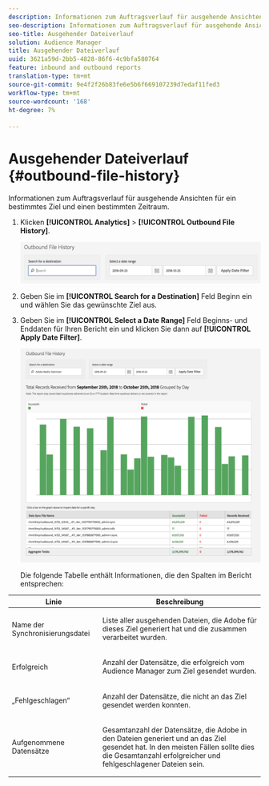 ```yaml
---
description: Informationen zum Auftragsverlauf für ausgehende Ansichten für ein bestimmtes Ziel und einen bestimmten Zeitraum.
seo-description: Informationen zum Auftragsverlauf für ausgehende Ansichten für ein bestimmtes Ziel und einen bestimmten Zeitraum.
seo-title: Ausgehender Dateiverlauf
solution: Audience Manager
title: Ausgehender Dateiverlauf
uuid: 3621a59d-2bb5-4828-86f6-4c9bfa580764
feature: inbound and outbound reports
translation-type: tm+mt
source-git-commit: 9e4f2f26b83fe6e5b6f669107239d7edaf11fed3
workflow-type: tm+mt
source-wordcount: '168'
ht-degree: 7%

---
```



# Ausgehender Dateiverlauf {#outbound-file-history}

Informationen zum Auftragsverlauf für ausgehende Ansichten für ein bestimmtes Ziel und einen bestimmten Zeitraum.

<!-- 

t_reports_outbound_history.xml

 -->

1. Klicken **[!UICONTROL Analytics]** > **[!UICONTROL Outbound File History]**.

   ![Schritt-Ergebnis](assets/outbound_history.png)

1. Geben Sie im **[!UICONTROL Search for a Destination]** Feld Beginn ein und wählen Sie das gewünschte Ziel aus.
1. Geben Sie im **[!UICONTROL Select a Date Range]** Feld Beginns- und Enddaten für Ihren Bericht ein und klicken Sie dann auf **[!UICONTROL Apply Date Filter]**.

   ![Schritt-Ergebnis](assets/outbound_history_stats.png)

   Die folgende Tabelle enthält Informationen, die den Spalten im Bericht entsprechen:

<table id="table_93076D46AC50411395E72B9B987E99BE"> 
 <thead> 
  <tr> 
   <th colname="col1" class="entry"> Linie </th> 
   <th colname="col2" class="entry"> Beschreibung </th> 
  </tr> 
 </thead>
 <tbody> 
  <tr> 
   <td colname="col1"> Name der Synchronisierungsdatei </td> 
   <td colname="col2"> <p>Liste aller ausgehenden Dateien, die <span class="keyword"> Adobe</span> für dieses Ziel generiert hat und die zusammen verarbeitet wurden. </p> </td> 
  </tr> 
  <tr> 
   <td colname="col1"> Erfolgreich </td> 
   <td colname="col2"> <p>Anzahl der Datensätze, die erfolgreich vom <span class="keyword"> Audience Manager</span> zum Ziel gesendet wurden. </p> </td> 
  </tr> 
  <tr> 
   <td colname="col1"> „Fehlgeschlagen“ </td> 
   <td colname="col2"> <p>Anzahl der Datensätze, die nicht an das Ziel gesendet werden konnten. </p> </td> 
  </tr> 
  <tr> 
   <td colname="col1"> Aufgenommene Datensätze </td> 
   <td colname="col2"> <p>Gesamtanzahl der Datensätze, die <span class="keyword"> Adobe</span> in den Dateien generiert und an das Ziel gesendet hat. In den meisten Fällen sollte dies die Gesamtanzahl erfolgreicher und fehlgeschlagener Dateien sein. </p> </td> 
  </tr> 
 </tbody> 
</table>
